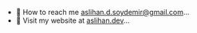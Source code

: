 - :love_letter: How to reach me aslihan.d.soydemir@gmail.com...
- :sunflower: Visit my website at [aslihan.dev](https://aslihan.dev/)...


<!---
Asli-s/Asli-s is a ✨ special ✨ repository because its `README.md` (this file) appears on your GitHub profile.
You can click the Preview link to take a look at your changes.
--->
